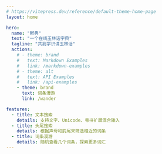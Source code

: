 ```yaml
---
# https://vitepress.dev/reference/default-theme-home-page
layout: home

hero:
  name: "鬱典"
  text: "一个在线玉林话字典"
  tagline: "共我学识讲玉林话"
  actions:
    # - theme: brand
    #   text: Markdown Examples
    #   link: /markdown-examples
    # - theme: alt
    #   text: API Examples
    #   link: /api-examples
    - theme: brand
      text: 词条漫游
      link: /wander

features:
  - title: 文本搜索
    details: 支持文字、Unicode、粤拼扩展混合输入
  - title: 头尾搜索
    details: 根据声母和韵尾来筛选相近的词条
  - title: 词条漫游
    details: 随机查看几个词条，探索更多词汇
---
```

